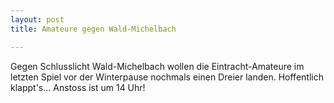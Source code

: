 ```yaml
---
layout: post
title: Amateure gegen Wald-Michelbach

---
```


Gegen Schlusslicht Wald-Michelbach wollen die Eintracht-Amateure im letzten Spiel vor der Winterpause nochmals einen Dreier landen. Hoffentlich klappt's... Anstoss ist um 14 Uhr!


